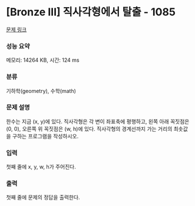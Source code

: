 # [Bronze III] 직사각형에서 탈출 - 1085 

[문제 링크](https://www.acmicpc.net/problem/1085) 

### 성능 요약

메모리: 14264 KB, 시간: 124 ms

### 분류

기하학(geometry), 수학(math)

### 문제 설명

<p>한수는 지금 (x, y)에 있다. 직사각형은 각 변이 좌표축에 평행하고, 왼쪽 아래 꼭짓점은 (0, 0), 오른쪽 위 꼭짓점은 (w, h)에 있다. 직사각형의 경계선까지 가는 거리의 최솟값을 구하는 프로그램을 작성하시오.</p>

### 입력 

 <p>첫째 줄에 x, y, w, h가 주어진다.</p>

### 출력 

 <p>첫째 줄에 문제의 정답을 출력한다.</p>

